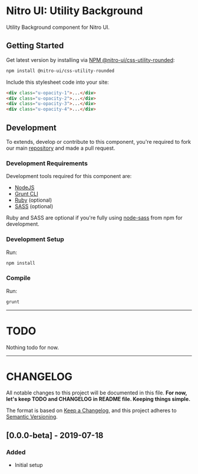# Nitro UI: Utility Background

Utility Background component for Nitro UI.

## Getting Started

Get latest version by installing via [NPM @nitro-ui/css-utility-rounded](https://www.npmjs.com/package/@nitro-ui/css-utility-rounded):

```sh
npm install @nitro-ui/css-utility-rounded
```

Include this stylesheet code into your site:

```html
<div class="u-opacity-1">...</div>
<div class="u-opacity-2">...</div>
<div class="u-opacity-3">...</div>
<div class="u-opacity-4">...</div>
```

## Development

To extends, develop or contribute to this component, you're required to fork our main [repository](https://github.com/icarasia-engineering/nitro-ui) and made a pull request.

### Development Requirements

Development tools required for this component are:

- [NodeJS](https://nodejs.org/en/)
- [Grunt CLI](https://gruntjs.com)
- [Ruby](https://www.ruby-lang.org/en/) (optional)
- [SASS](https://sass-lang.com) (optional)

Ruby and SASS are optional if you're fully using [node-sass](https://github.com/sass/node-sass) from npm for development.

### Development Setup

Run:

```sh
npm install
```

### Compile

Run:

```sh
grunt
```
---

# TODO

Nothing todo for now.

---

# CHANGELOG

All notable changes to this project will be documented in this file. **For now, let's keep TODO and CHANGELOG in README file. Keeping things simple.**

The format is based on [Keep a Changelog](https://keepachangelog.com/en/1.0.0/),
and this project adheres to [Semantic Versioning](https://semver.org/spec/v2.0.0.html).

## [0.0.0-beta] - 2019-07-18
### Added
- Initial setup
